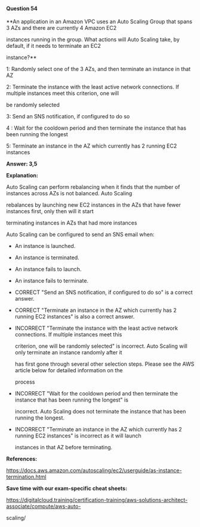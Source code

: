 #### Question  54


**An application in an Amazon VPC uses an Auto Scaling Group that spans 3 AZs and there are currently 4 Amazon EC2

instances running in the group. What actions will Auto Scaling take, by default, if it needs to terminate an EC2

instance?**


1: Randomly select one of the 3 AZs, and then terminate an instance in that AZ


2: Terminate the instance with the least active network connections. If multiple instances meet this criterion, one will

be randomly selected


3: Send an SNS notification, if configured to do so


4 : Wait for the cooldown period and then terminate the instance that has been running the longest


5: Terminate an instance in the AZ which currently has 2 running EC2 instances


**Answer: 3,5**


**Explanation:**


Auto Scaling can perform rebalancing when it finds that the number of instances across AZs is not balanced. Auto Scaling

rebalances by launching new EC2 instances in the AZs that have fewer instances first, only then will it start

terminating instances in AZs that had more instances


Auto Scaling can be configured to send an SNS email when:


- An instance is launched.

- An instance is terminated.

- An instance fails to launch.

- An instance fails to terminate.


- CORRECT "Send an SNS notification, if configured to do so" is a correct answer.


- CORRECT "Terminate an instance in the AZ which currently has 2 running EC2 instances" is also a correct answer.


- INCORRECT "Terminate the instance with the least active network connections. If multiple instances meet this

  criterion, one will be randomly selected" is incorrect. Auto Scaling will only terminate an instance randomly after it

  has first gone through several other selection steps. Please see the AWS article below for detailed information on the

  process


- INCORRECT "Wait for the cooldown period and then terminate the instance that has been running the longest" is

  incorrect. Auto Scaling does not terminate the instance that has been running the longest.


- INCORRECT "Terminate an instance in the AZ which currently has 2 running EC2 instances" is incorrect as it will launch

  instances in that AZ before terminating.


**References:**


https://docs.aws.amazon.com/autoscaling/ec2/userguide/as-instance-termination.html


**Save time with our exam-specific cheat sheets:**


https://digitalcloud.training/certification-training/aws-solutions-architect-associate/compute/aws-auto-

scaling/

